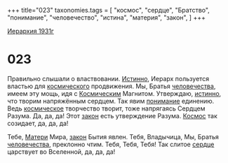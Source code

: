 +++
title="023"
taxonomies.tags = [
"космос",
"сердце",
"Братство",
"понимание",
"человечество",
"истина",
"материя",
"закон",
]
+++

[Иерархия 1931г](/agni/19312)

# 023
Правильно слышали о властвовании. [Истинно](/tags/истина), Иерарх пользуется властью для [космического](/tags/космос) продвижения. Мы, Братья [человечества](/tags/человечество), имеем эту мощь, идя с [Космическим](/tags/космос) Магнитом. Утверждаю, [истинно](/tags/истина), что творим напряжённым сердцем. Так явим [понимание](/tags/понимание) единению. Ведь [космическое](/tags/космос) творчество творит, тоже напрягаясь Сердцем Разума. Да, да, да! Этот [закон](/tags/закон) есть утверждение Разума. [Космос](/tags/космос) так созидает, да, да, да!   

Тебе, [Матери](/tags/материя) Мира, [закон](/tags/закон) Бытия явлен. Тебя, Владычица, Мы, Братья [человечества](/tags/человечество), преклонно чтим. Тебя, Тебя, Тебя! Так слитое [сердце](/tags/сердце) царствует во Вселенной, да, да, да!   

